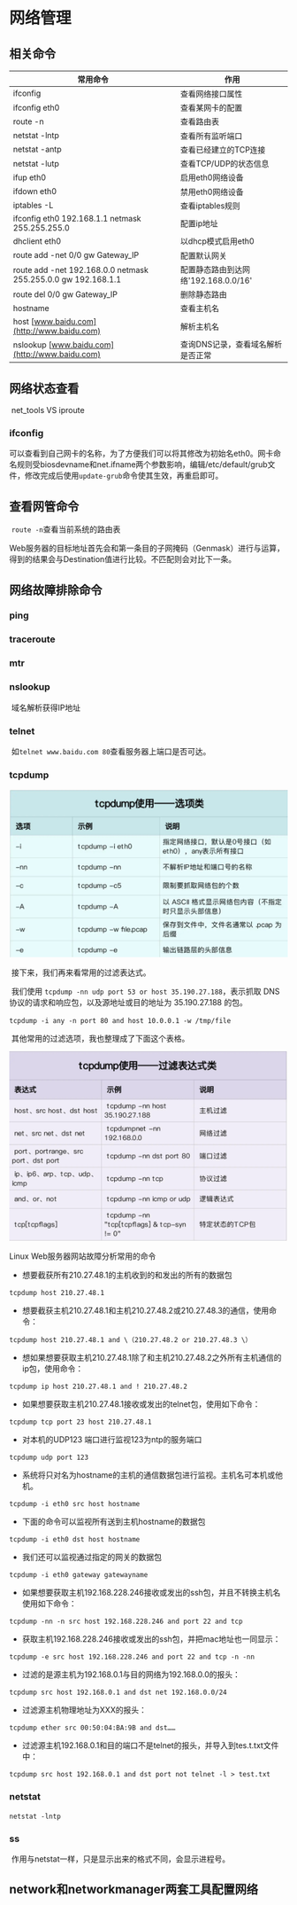 # 网络管理

## 相关命令

| 常用命令                                                     | 作用                                 |
| ------------------------------------------------------------ | ------------------------------------ |
| ifconfig                                                     | 查看⽹络接⼝属性                     |
| ifconfig eth0                                                | 查看某⽹卡的配置                     |
| route -n                                                     | 查看路由表                           |
| netstat -lntp                                                | 查看所有监听端⼝                     |
| netstat -antp                                                | 查看已经建⽴的TCP连接                |
| netstat -lutp                                                | 查看TCP/UDP的状态信息                |
| ifup eth0                                                    | 启⽤eth0⽹络设备                     |
| ifdown eth0                                                  | 禁⽤eth0⽹络设备                     |
| iptables -L                                                  | 查看iptables规则                     |
| ifconfig eth0 192.168.1.1 netmask 255.255.255.0              | 配置ip地址                           |
| dhclient eth0                                                | 以dhcp模式启⽤eth0                   |
| route add -net 0/0 gw Gateway_IP                             | 配置默认⽹关                         |
| route add -net 192.168.0.0 netmask 255.255.0.0 gw 192.168.1.1 | 配置静态路由到达⽹络'192.168.0.0/16' |
| route del 0/0 gw Gateway_IP                                  | 删除静态路由                         |
| hostname                                                     | 查看主机名                           |
| host [www.baidu.com](http://www.baidu.com)                   | 解析主机名                           |
| nslookup [www.baidu.com](http://www.baidu.com)               | 查询DNS记录，查看域名解析是否正常    |



## 网络状态查看

​	net_tools VS  iproute

### ifconfig

​	可以查看到自己网卡的名称，为了方便我们可以将其修改为初始名eth0。网卡命名规则受biosdevname和net.ifname两个参数影响，编辑/etc/default/grub文件，修改完成后使用`update-grub`命令使其生效，再重启即可。



## 查看网管命令

​	 `route -n`查看当前系统的路由表

​	Web服务器的目标地址首先会和第一条目的子网掩码（Genmask）进行与运算，得到的结果会与Destination值进行比较。不匹配则会对比下一条。

## 网络故障排除命令

### ping

### traceroute

### mtr

### nslookup

​	域名解析获得IP地址

### telnet

​	如`telnet www.baidu.com 80`查看服务器上端口是否可达。

### tcpdump

<img src="../img/tcpdump.jpg" style="zoom:67%;" />

​	接下来，我们再来看常用的过滤表达式。

​	我们使用 `tcpdump -nn udp port 53 or host 35.190.27.188`，表示抓取 DNS 协议的请求和响应包，以及源地址或目的地址为 35.190.27.188 的包。

​	`tcpdump -i any -n port 80 and host 10.0.0.1 -w /tmp/file`

​	其他常用的过滤选项，我也整理成了下面这个表格。

<img src="../img/tcpdump2.jpg" style="zoom: 50%;" />

Linux Web服务器网站故障分析常用的命令

- 想要截获所有210.27.48.1的主机收到的和发出的所有的数据包


```shell
tcpdump host 210.27.48.1
```

- 想要截获主机210.27.48.1和主机210.27.48.2或210.27.48.3的通信，使用命令：

```shell
tcpdump host 210.27.48.1 and \（210.27.48.2 or 210.27.48.3 \）
```

- 想如果想要获取主机210.27.48.1除了和主机210.27.48.2之外所有主机通信的ip包，使用命令：

```shell
tcpdump ip host 210.27.48.1 and ! 210.27.48.2
```

- 如果想要获取主机210.27.48.1接收或发出的telnet包，使用如下命令：

```shell
tcpdump tcp port 23 host 210.27.48.1
```

- 对本机的UDP123 端口进行监视123为ntp的服务端口

```
tcpdump udp port 123 
```

- 系统将只对名为hostname的主机的通信数据包进行监视。主机名可本机或他机。

```shell
tcpdump -i eth0 src host hostname
```

- 下面的命令可以监视所有送到主机hostname的数据包

```shell
tcpdump -i eth0 dst host hostname
```

- 我们还可以监视通过指定的网关的数据包

```shell
tcpdump -i eth0 gateway gatewayname
```

- 如果想要获取主机192.168.228.246接收或发出的ssh包，并且不转换主机名使用如下命令：

```shell
tcpdump -nn -n src host 192.168.228.246 and port 22 and tcp
```

- 获取主机192.168.228.246接收或发出的ssh包，并把mac地址也一同显示：

```shell
tcpdump -e src host 192.168.228.246 and port 22 and tcp -n -nn
```

- 过滤的是源主机为192.168.0.1与目的网络为192.168.0.0的报头：

```shell
tcpdump src host 192.168.0.1 and dst net 192.168.0.0/24
```

- 过滤源主机物理地址为XXX的报头：

```shell
tcpdump ether src 00:50:04:BA:9B and dst……
```

- 过滤源主机192.168.0.1和目的端口不是telnet的报头，并导入到tes.t.txt文件中：

```shell
tcpdump src host 192.168.0.1 and dst port not telnet -l > test.txt
```



### netstat

```shell
netstat -lntp
```



### ss

​	作用与netstat一样，只是显示出来的格式不同，会显示进程号。



## network和networkmanager两套工具配置网络




